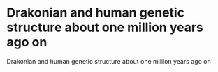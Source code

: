 # Drakonian and human genetic structure about one million years ago on

Drakonian and human genetic structure about one million years ago on